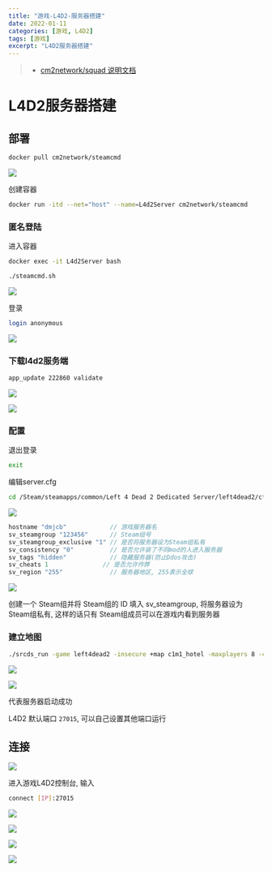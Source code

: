 ```yaml
---
title: "游戏-L4D2-服务器搭建"
date: 2022-01-11
categories: [游戏, L4D2]
tags: [游戏]
excerpt: "L4D2服务器搭建"
---
```


> - [cm2network/squad 说明文档](https://hub.docker.com/r/cm2network/squad/)

# L4D2服务器搭建

## 部署

```sh
docker pull cm2network/steamcmd
```

![](/Resource/Imgur/20241110_124729.jpg)

创建容器

```sh
docker run -itd --net="host" --name=L4d2Server cm2network/steamcmd
```

### 匿名登陆

进入容器

```sh
docker exec -it L4d2Server bash
```

```sh
./steamcmd.sh
```

![](/Resource/Imgur/20241110_125124.jpg)

登录

```sh
login anonymous
```

![](/Resource/Imgur/20241110_125241.jpg)

### 下载l4d2服务端

```sh
app_update 222860 validate
```

![](/Resource/Imgur/20241110_125458.jpg)

![](/Resource/Imgur/20241110_130600.jpg)

### 配置

退出登录

```sh
exit
```

编辑server.cfg

```sh
cd /Steam/steamapps/common/Left 4 Dead 2 Dedicated Server/left4dead2/cfg
```

![](/Resource/Imgur/20241110_131901.jpg)

```c
hostname "dmjcb"            // 游戏服务器名
sv_steamgroup "123456"      // Steam组号
sv_steamgroup_exclusive "1" // 是否将服务器设为Steam组私有
sv_consistency "0"          // 是否允许装了不同mod的人进入服务器
sv_tags "hidden"            // 隐藏服务器(防止Ddos攻击)
sv_cheats 1               // 是否允许作弊
sv_region "255"             // 服务器地区, 255表示全球
```

![](/Resource/Imgur/20241110_132103.jpg)

创建一个 Steam组并将 Steam组的 ID 填入 sv_steamgroup, 将服务器设为 Steam组私有, 这样的话只有 Steam组成员可以在游戏内看到服务器

### 建立地图

```sh
./srcds_run -game left4dead2 -insecure +map c1m1_hotel -maxplayers 8 -condebug +exec server.cfg -nomaster
```

![](/Resource/Imgur/20241110_132423.jpg)

![](/Resource/Imgur/20241110_133005.jpg)

代表服务器启动成功

L4D2 默认端口 `27015`, 可以自己设置其他端口运行

## 连接

![](/Resource/Imgur/20241110_134219.jpg)

进入游戏L4D2控制台, 输入

```sh
connect [IP]:27015
```

![](/Resource/Imgur/20241110_133332.jpg)

![](/Resource/Imgur/20241110_133420.jpg)

![](/Resource/Imgur/20241110_133448.jpg)

![](/Resource/Imgur/20241110_133459.jpg)